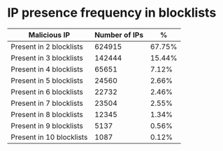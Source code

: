 # IP presence frequency in blocklists
| Malicious IP | Number of IPs | % |
|----|----|----|
| Present in 2 blocklists | 624915 | 67.75% |
| Present in 3 blocklists | 142444 | 15.44% |
| Present in 4 blocklists | 65651 | 7.12% |
| Present in 5 blocklists | 24560 | 2.66% |
| Present in 6 blocklists | 22732 | 2.46% |
| Present in 7 blocklists | 23504 | 2.55% |
| Present in 8 blocklists | 12345 | 1.34% |
| Present in 9 blocklists | 5137 | 0.56% |
| Present in 10 blocklists | 1087 | 0.12% |
